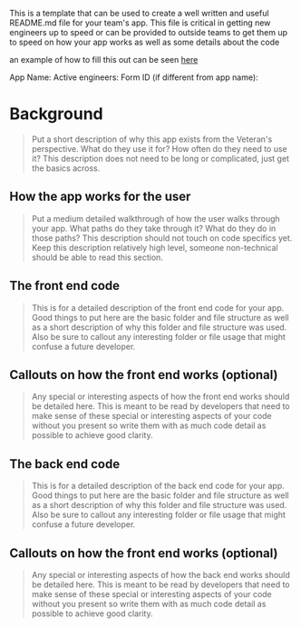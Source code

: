 This is a template that can be used to create a well written and useful README.md file for your team's app. This file is critical in getting new engineers up to speed or can be provided to outside teams to get them up to speed on how your app works as well as some details about the code

an example of how to fill this out can be seen [here]()


App Name: 
Active engineers:
Form ID (if different from app name):

# Background
> Put a short description of why this app exists from the Veteran's perspective. What do they use it for? How often do they need to use it? This description does not need to be long or complicated, just get the basics across.

## How the app works for the user
> Put a medium detailed walkthrough of how the user walks through your app. What paths do they take through it? What do they do in those paths? This description should not touch on code specifics yet. Keep this description relatively high level, someone non-technical should be able to read this section.

## The front end code
> This is for a detailed description of the front end code for your app. Good things to put here are the basic folder and file structure as well as a short description of why this folder and file structure was used. Also be sure to callout any interesting folder or file usage that might confuse a future developer.

## Callouts on how the front end works (optional)
> Any special or interesting aspects of how the front end works should be detailed here. This is meant to be read by developers that need to make sense of these special or interesting aspects of your code without you present so write them with as much code detail as possible to achieve good clarity.

## The back end code
> This is for a detailed description of the back end code for your app. Good things to put here are the basic folder and file structure as well as a short description of why this folder and file structure was used. Also be sure to callout any interesting folder or file usage that might confuse a future developer.


## Callouts on how the front end works (optional)
> Any special or interesting aspects of how the back end works should be detailed here. This is meant to be read by developers that need to make sense of these special or interesting aspects of your code without you present so write them with as much code detail as possible to achieve good clarity.
